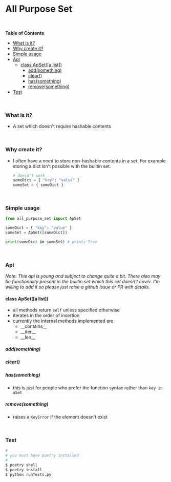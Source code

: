 # All Purpose Set

<!-- pypiwarn -->

<br>

<!-- START doctoc generated TOC please keep comment here to allow auto update -->
<!-- DON'T EDIT THIS SECTION, INSTEAD RE-RUN doctoc TO UPDATE -->
**Table of Contents**

- [What is it?](#what-is-it)
- [Why create it?](#why-create-it)
- [Simple usage](#simple-usage)
- [Api](#api)
  - [class ApSet([a list])](#class-apseta-list)
    - [add(something)](#addsomething)
    - [clear()](#clear)
    - [has(something)](#hassomething)
    - [remove(something)](#removesomething)
- [Test](#test)

<!-- END doctoc generated TOC please keep comment here to allow auto update -->

<br>

### What is it?

- A set which doesn't require hashable contents

<br>

### Why create it?

- I often have a need to store non-hashable contents in a set.  For example
  storing a dict isn't possible with the builtin set.

  ```py
  # doesn't work
  someDict = { "key": "value" }
  someSet = { someDict }
  ```

<br>

### Simple usage

```py
from all_purpose_set import ApSet

someDict = { "key": "value" }
someSet = ApSet([someDict])

print(someDict in someSet) # prints True
```

<br>

### Api

*Note: This api is young and subject to change quite a bit.  There also may be
functionality present in the builtin set which this set doesn't cover.  I'm
willing to add it so please just raise a github issue or PR with details.*

#### class ApSet([a list])
- all methods return `self` unless specified otherwise
- iterates in the order of insertion
- currently the internal methods implemented are
  - \_\_contains\_\_
  - \_\_iter\_\_
  - \_\_len\_\_

##### add(something)

##### clear()

##### has(something)
- this is just for people who prefer the function syntax rather
  than `key in aSet`

##### remove(something)
- raises a `KeyError` if the element doesn't exist

<br>

### Test

```py
#
# you must have poetry installed
#
$ poetry shell
$ poetry install
$ python runTests.py
```
